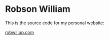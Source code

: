 # Robson William

This is the source code for my personal website:

[robwillup.com](https://robwillup.com)
